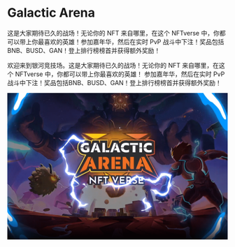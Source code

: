 # Galactic Arena

这是大家期待已久的战场！无论你的 NFT 来自哪里，在这个 NFTverse 中，你都可以带上你最喜欢的英雄！参加嘉年华，然后在实时 PvP 战斗中下注！奖品包括BNB、BUSD、GAN！登上排行榜榜首并获得额外奖励！

欢迎来到银河竞技场。这是大家期待已久的战场！无论你的 NFT 来自哪里，在这个 NFTverse 中，你都可以带上你最喜欢的英雄！
参加嘉年华，然后在实时 PvP 战斗中下注！奖品包括BNB、BUSD、GAN！登上排行榜榜首并获得额外奖励！

![galacticarenathenftverse-dapp-games-bsc-image1_e328cee91e61b58983a7e0c056c79331](galacticarenathenftverse-dapp-games-bsc-image1_e328cee91e61b58983a7e0c056c79331.png)

